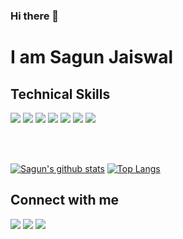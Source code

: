 ### Hi there 👋

# I am Sagun Jaiswal

## Technical Skills

<div style="flex">
  
  <img src = "https://img.shields.io/badge/-JavaScript-F7DF1E?style=flat&logo=javascript&logoColor=black">
  <img src="https://img.shields.io/badge/-React-%23212121?style=flat&logo=React"> 
  <img src = "https://img.shields.io/badge/-HTML5-E34F26?style=flat&logo=html5&logoColor=white"> 
  <img src = "https://img.shields.io/badge/-CSS3-1572B6?style=flat&logo=css3&logoColor=white">
  <img src = "https://img.shields.io/badge/-Bootstrap-563D7C?style=flat&logo=bootstrap&logoColor=white">
  <img src = "https://img.shields.io/badge/Java-ED8B00?style=flat&logo=java&logoColor=white">
  <img src = "https://img.shields.io/badge/C-00599C?style=flat&logo=c&logoColor=white">
  </br>
</div>

</br></br>

[![Sagun's github stats](https://github-readme-stats.vercel.app/api?username=sagunjaiswal&show_icons=true&theme=radical)](https://github.com/sagunjaiswal)
[![Top Langs](https://github-readme-stats.vercel.app/api/top-langs/?username=sagunjaiswal&layout=compact&langs_count=8&theme=Gradient)](https://github.com/sagunjaiswal)

## Connect with me

[<img src = "https://img.shields.io/badge/LinkedIn-0077B5?style=for-the-badge&logo=linkedin&logoColor=white">](https://www.linkedin.com/in/sagun-jaiswal/)  [<img src = "https://img.shields.io/badge/Medium-12100E?style=for-the-badge&logo=medium&logoColor=white">](https://sagunjaiswal.medium.com/)  [<img src = "https://img.shields.io/badge/-LeetCode-FFA116?style=for-the-badge&logo=LeetCode&logoColor=black">](https://leetcode.com/sagun-jaiswal/)
